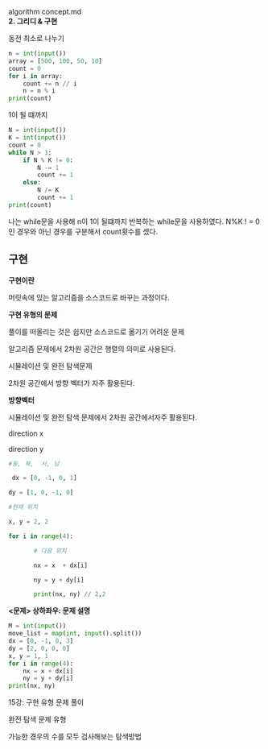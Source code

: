 algorithm concept.md  
**2. 그리디 & 구현**  

동전 최소로 나누기

```python
n = int(input())
array = [500, 100, 50, 10]
count = 0
for i in array:
    count += n // i
    n = n % i
print(count)
```

1이 될 떄까지

```python
N = int(input())
K = int(input())
count = 0
while N > 1:
    if N % K != 0:
        N -= 1
        count += 1
    else:
        N /= K
        count += 1
print(count)
```

나는 while문을 사용해 n이 1이 될떄까지 반복하는 while문을 사용하였다. N%K ! = 0인 경우와 아닌 경우를 구분해서 count횟수를 셌다.

## 구현

**구현이란**

머릿속에 있는 알고리즘을 소스코드로 바꾸는 과정이다.

**구현 유형의 문제**

풀이를 떠올리는 것은 쉽지만 소스코드로 옮기기 어려운 문제 

알고리즘 문제에서 2차원 공간은 행렬의 의미로 사용된다.

시뮬레이션 및 완전 탐색문제

2차원 공간에서 방향 벡터가 자주 활용된다. 

**방향벡터**

시뮬레이션 및 완전 탐색 문제에서 2차원 공간에서자주 활용된다.

direction x

direction y

```python
#동, 북,  서, 남

 dx = [0, -1, 0, 1]

dy = [1, 0, -1, 0]

#현재 위치

x, y = 2, 2

for i in range(4):

       # 다음 위치

       nx = x  + dx[i]

       ny = y + dy[i]

       print(nx, ny) // 2,2
```

**<문제> 상하좌우: 문제 설명**

```python
M = int(input())
move_list = map(int, input().split())
dx = [0, -1, 0, 3]
dy = [2, 0, 0, 0]
x, y = 1, 1
for i in range(4):
    nx = x + dx[i]
    ny = y + dy[i]
print(nx, ny)
```

15강: 구현 유형 문제 풀이

완전 탐색 문제 유형

가능한 경우의 수를 모두 검사해보는 탐색방법

